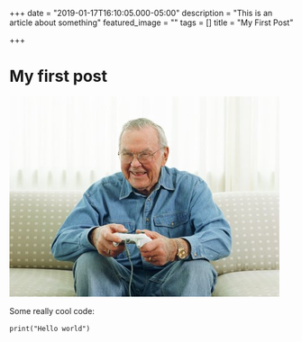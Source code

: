 +++
date = "2019-01-17T16:10:05.000-05:00"
description = "This is an article about something"
featured_image = ""
tags = []
title = "My First Post"

+++
# My first post

![](/static/ooC0lQq.jpg)

Some really cool code:

    print("Hello world")